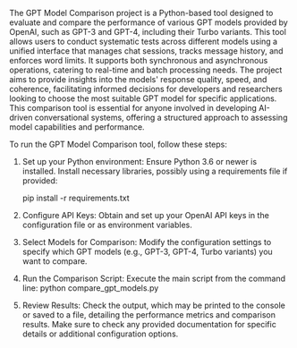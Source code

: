 The GPT Model Comparison project is a Python-based tool designed to evaluate and compare the performance of various GPT models provided by OpenAI, such as GPT-3 and GPT-4, including their Turbo variants. This tool allows users to conduct systematic tests across different models using a unified interface that manages chat sessions, tracks message history, and enforces word limits. It supports both synchronous and asynchronous operations, catering to real-time and batch processing needs. The project aims to provide insights into the models' response quality, speed, and coherence, facilitating informed decisions for developers and researchers looking to choose the most suitable GPT model for specific applications. This comparison tool is essential for anyone involved in developing AI-driven conversational systems, offering a structured approach to assessing model capabilities and performance.

To run the GPT Model Comparison tool, follow these steps:
1. Set up your Python environment:
Ensure Python 3.6 or newer is installed.
Install necessary libraries, possibly using a requirements file if provided:

     pip install -r requirements.txt

2. Configure API Keys:
Obtain and set up your OpenAI API keys in the configuration file or as environment variables.
3. Select Models for Comparison:
Modify the configuration settings to specify which GPT models (e.g., GPT-3, GPT-4, Turbo variants) you want to compare.
4. Run the Comparison Script:
Execute the main script from the command line:
     python compare_gpt_models.py
     
5. Review Results:
Check the output, which may be printed to the console or saved to a file, detailing the performance metrics and comparison results.
Make sure to check any provided documentation for specific details or additional configuration options.